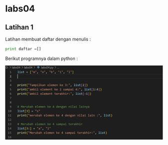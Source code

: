 # labs04
## Latihan 1
<p>Latihan membuat daftar dengan menulis :


```python 
print daftar =[]
```

Berikut programnya dalam python :<p>

![gambar1](ss/programL.png)

